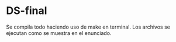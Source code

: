 # DS-final

Se compila todo haciendo uso de make en terminal.
Los archivos se ejecutan como se muestra en el enunciado.